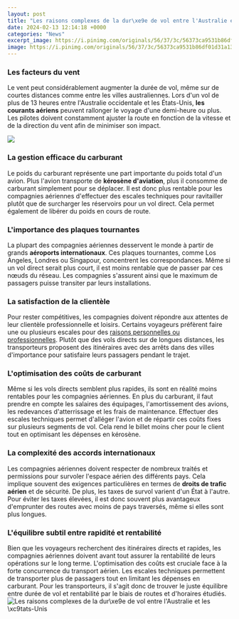 ```yaml
---
layout: post
title: "Les raisons complexes de la dur\xe9e de vol entre l'Australie et les \xc9tats-Unis"
date: 2024-02-13 12:14:18 +0000
categories: "News"
excerpt_image: https://i.pinimg.com/originals/56/37/3c/56373ca9531b86df01d31a137fa63288.png
image: https://i.pinimg.com/originals/56/37/3c/56373ca9531b86df01d31a137fa63288.png
---
```


### Les facteurs du vent
Le vent peut considérablement augmenter la durée de vol, même sur de courtes distances comme entre les villes australiennes. Lors d'un vol de plus de 13 heures entre l'Australie occidentale et les États-Unis, **les courants aériens** peuvent rallonger le voyage d'une demi-heure ou plus. Les pilotes doivent constamment ajuster la route en fonction de la vitesse et de la direction du vent afin de minimiser son impact.

![](https://australie-voyage.fr/wp-content/uploads/2020/05/Carte-Australie-France-1024x741.jpg)
### La gestion efficace du carburant
Le poids du carburant représente une part importante du poids total d'un avion. Plus l'avion transporte de **kérosène d'aviation**, plus il consomme de carburant simplement pour se déplacer. Il est donc plus rentable pour les compagnies aériennes d'effectuer des escales techniques pour ravitailler plutôt que de surcharger les réservoirs pour un vol direct. Cela permet également de libérer du poids en cours de route.
### L'importance des plaques tournantes
La plupart des compagnies aériennes desservent le monde à partir de grands **aéroports internationaux**. Ces plaques tournantes, comme Los Angeles, Londres ou Singapour, concentrent les correspondances. Même si un vol direct serait plus court, il est moins rentable que de passer par ces nœuds du réseau. Les compagnies s'assurent ainsi que le maximum de passagers puisse transiter par leurs installations.
### La satisfaction de la clientèle
Pour rester compétitives, les compagnies doivent répondre aux attentes de leur clientèle professionnelle et loisirs. Certains voyageurs préfèrent faire une ou plusieurs escales pour des [raisons personnelles ou professionnelles](https://thetopnews.github.io/selecting-the-right-recorder/). Plutôt que des vols directs sur de longues distances, les transporteurs proposent des itinéraires avec des arrêts dans des villes d'importance pour satisfaire leurs passagers pendant le trajet.
### L'optimisation des coûts de carburant 
Même si les vols directs semblent plus rapides, ils sont en réalité moins rentables pour les compagnies aériennes. En plus du carburant, il faut prendre en compte les salaires des équipages, l'amortissement des avions, les redevances d'atterrissage et les frais de maintenance. Effectuer des escales techniques permet d'alléger l'avion et de répartir ces coûts fixes sur plusieurs segments de vol. Cela rend le billet moins cher pour le client tout en optimisant les dépenses en kérosène.
### La complexité des accords internationaux
Les compagnies aériennes doivent respecter de nombreux traités et permissions pour survoler l'espace aérien des différents pays. Cela implique souvent des exigences particulières en termes de **droits de trafic aérien** et de sécurité. De plus, les taxes de survol varient d'un État à l'autre. Pour éviter les taxes élevées, il est donc souvent plus avantageux d'emprunter des routes avec moins de pays traversés, même si elles sont plus longues. 
### L'équilibre subtil entre rapidité et rentabilité  
Bien que les voyageurs recherchent des itinéraires directs et rapides, les compagnies aériennes doivent avant tout assurer la rentabilité de leurs opérations sur le long terme. L'optimisation des coûts est cruciale face à la forte concurrence du transport aérien. Les escales techniques permettent de transporter plus de passagers tout en limitant les dépenses en carburant. Pour les transporteurs, il s'agit donc de trouver le juste équilibre entre durée de vol et rentabilité par le biais de routes et d'horaires étudiés.
![Les raisons complexes de la dur\xe9e de vol entre l'Australie et les \xc9tats-Unis](https://i.pinimg.com/originals/56/37/3c/56373ca9531b86df01d31a137fa63288.png)
